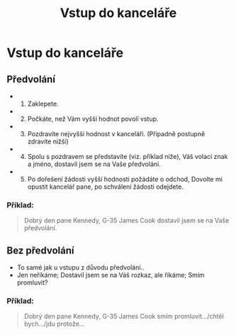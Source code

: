 ﻿---
title: Vstup do kanceláře
description: Návod pro formální vstup do kanceláře
---

# Vstup do kanceláře

## Předvolání

* 1. Zaklepete.
* 2. Počkáte, než Vám vyšší hodnot povolí vstup.
* 3. Pozdravíte nejvyšší hodnost v kanceláři. (Případně postupně zdravíte nižší)
* 4. Spolu s pozdravem se představíte (viz. příklad níže), Váš volací znak a jméno, dostavil jsem se na Vaše předvolání.
* 5. Po dořešení žádosti vyšší hodnosti požádáte o odchod, Dovolte mi opustit kancelář pane, po schválení žádosti odejdete.

### Příklad:

> Dobrý den pane Kennedy, G-35 James Cook dostavil jsem se na Vaše předvolání.

## Bez předvolání

* To samé jak u vstupu z důvodu předvolání..
* Jen neříkáme; Dostavil jsem se na Váš rozkaz, ale říkáme; Smím promluvit?

### Příklad:

> Dobrý den pane Kennedy, G-35 James Cook smím promluvit.../chtěl bych.../jdu protože...